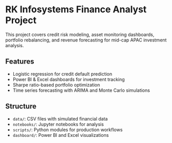 # RK Infosystems Finance Analyst Project

This project covers credit risk modeling, asset monitoring dashboards, portfolio rebalancing, and revenue forecasting for mid-cap APAC investment analysis.

## Features
- Logistic regression for credit default prediction
- Power BI & Excel dashboards for investment tracking
- Sharpe ratio-based portfolio optimization
- Time series forecasting with ARIMA and Monte Carlo simulations

## Structure
- `data/`: CSV files with simulated financial data
- `notebooks/`: Jupyter notebooks for analysis
- `scripts/`: Python modules for production workflows
- `dashboard/`: Power BI and Excel visualizations